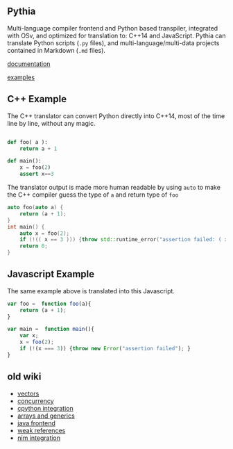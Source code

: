 Pythia
------
Multi-language compiler frontend and Python based transpiler, integrated with OSv, and optimized for translation to: C++14 and JavaScript.
Pythia can translate Python scripts (`.py` files), and multi-language/multi-data projects contained in Markdown (`.md` files).

[documentation](http://pythia.readthedocs.org/en/latest/)

[examples](http://secureosv.github.io/pythia/)


C++ Example
-----------
The C++ translator can convert Python directly into C++14, most of the time line by line,
without any magic.

```python

def foo( a ):
	return a + 1

def main():
	x = foo(2)
	assert x==3

```

The translator output is made more human readable by using `auto` to make the C++ compiler guess the type of `a` and return type of `foo`
```c++
auto foo(auto a) {
	return (a + 1);
}
int main() {
	auto x = foo(2);
	if (!(( x == 3 ))) {throw std::runtime_error("assertion failed: ( x == 3 )"); }
	return 0;
}
```

Javascript Example
------------------

The same example above is translated into this Javascript.
```javascript
var foo =  function foo(a){
	return (a + 1);
}

var main =  function main(){
	var x;
	x = foo(2);
	if (!(x === 3)) {throw new Error("assertion failed"); }
}
```

old wiki
---------------
* [vectors](https://github.com/rusthon/Rusthon/wiki/Lists-and-Arrays)
* [concurrency](https://github.com/rusthon/Rusthon/wiki/concurrency)
* [cpython integration](https://github.com/rusthon/Rusthon/wiki/CPython-Integration)
* [arrays and generics](https://github.com/rusthon/Rusthon/wiki/Array-Generics)
* [java frontend](https://github.com/rusthon/Rusthon/wiki/Java-Frontend)
* [weak references](https://github.com/rusthon/Rusthon/wiki/Weak-References)
* [nim integration](https://github.com/rusthon/Rusthon/wiki/Nim-Integration)
